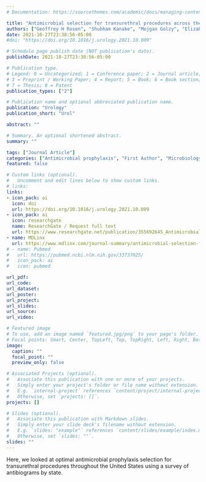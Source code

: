 ```yaml
---
# Documentation: https://sourcethemes.com/academic/docs/managing-content/

title: "Antimicrobial selection for transurethral procedures across the United States: a state-by-state antibiogram evaluation"
authors: ["Geoffrey H Rosen", "Shubham Kanake", "Mojgan Golzy", "Elizabeth Malm-Buatsi", "Katie S Murray"]
date: 2021-10-27T23:38:56-05:00
#doi: "https://doi.org/10.1016/j.urology.2021.10.009"

# Schedule page publish date (NOT publication's date).
publishDate: 2021-10-27T23:38:56-05:00

# Publication type.
# Legend: 0 = Uncategorized; 1 = Conference paper; 2 = Journal article;
# 3 = Preprint / Working Paper; 4 = Report; 5 = Book; 6 = Book section;
# 7 = Thesis; 8 = Patent
publication_types: ["2"]

# Publication name and optional abbreviated publication name.
publication: "Urology"
publication_short: "Urol"

abstract: ""

# Summary. An optional shortened abstract.
summary: ""

tags: ["Journal Article"]
categories: ["Antimicrobial prophylaxis", "First Author", "Microbiology"]
featured: false

# Custom links (optional).
#   Uncomment and edit lines below to show custom links.
# links:
links:
- icon_pack: ai
  icon: doi
  url: https://doi.org/10.1016/j.urology.2021.10.009
- icon_pack: ai
  icon: researchgate
  name: ResearchGate / Request full text
  url: https://www.researchgate.net/publication/355692645_Antimicrobial_selection_for_transurethral_procedures_across_the_United_States_a_state-by-state_antibiogram_evaluation
- name: MDLinx
  url: https://www.mdlinx.com/journal-summary/antimicrobial-selection-for-transurethral-procedures-across-the-united-states-a-state-by-state/1Ysp9nIWyA7Npa56vZJeM6
# - name: Pubmed
#   url: https://pubmed.ncbi.nlm.nih.gov/33737025/
#   icon_pack: ai
#   icon: pubmed

url_pdf:
url_code:
url_dataset:
url_poster:
url_project:
url_slides:
url_source:
url_video:

# Featured image
# To use, add an image named `featured.jpg/png` to your page's folder.
# Focal points: Smart, Center, TopLeft, Top, TopRight, Left, Right, BottomLeft, Bottom, BottomRight.
image:
  caption: ""
  focal_point: ""
  preview_only: false

# Associated Projects (optional).
#   Associate this publication with one or more of your projects.
#   Simply enter your project's folder or file name without extension.
#   E.g. `internal-project` references `content/project/internal-project/index.md`.
#   Otherwise, set `projects: []`.
projects: []

# Slides (optional).
#   Associate this publication with Markdown slides.
#   Simply enter your slide deck's filename without extension.
#   E.g. `slides: "example"` references `content/slides/example/index.md`.
#   Otherwise, set `slides: ""`.
slides: ""
---
```


Here, we looked at optimal antimicrobial prophylaxis selection for transurethral procedures throughout the United States using a survey of antibiograms by state. 
